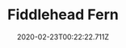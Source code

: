 ---
templateKey: blog-post
featuredpost: false
date: 2020-02-23T00:22:22.711Z
title: Fiddlehead Fern
description: The young shoots are an edible specialty.
type: vegetable
sellPrice: 90
energy: 25
health: 11
featuredimage: /img/Fiddlehead_Fern.png
tags:
  - summer
  - forageable
  - Fiddlehead Risotto
  - Chef's Bundle
  -  Juice
  -  Secret Woods
  - edible
---
